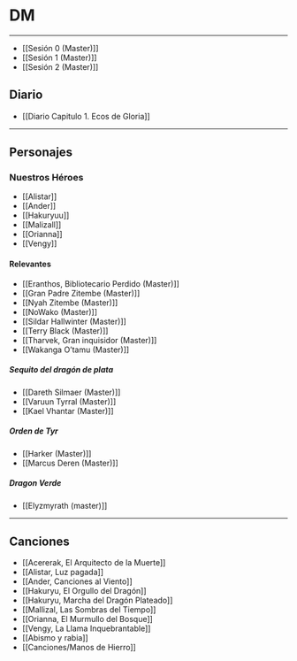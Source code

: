 # DM
---
- [[Sesión 0 (Master)]]
- [[Sesión 1 (Master)]]
- [[Sesión 2 (Master)]]
## **Diario**
- [[Diario Capitulo 1. Ecos de Gloria]]

---
## **Personajes**
### **Nuestros Héroes**
- [[Alistar]]
- [[Ander]]
- [[Hakuryuu]]
- [[Malizall]]
- [[Orianna]]
- [[Vengy]]

#### **Relevantes**
- [[Eranthos, Bibliotecario Perdido (Master)]]
- [[Gran Padre Zitembe (Master)]]
- [[Nyah Zitembe (Master)]]
- [[NoWako (Master)]]
- [[Sildar Hallwinter (Master)]]
- [[Terry Black (Master)]]
- [[Tharvek, Gran inquisidor (Master)]]
- [[Wakanga O’tamu (Master)]]
##### **Sequito del dragón de plata**
- [[Dareth Silmaer (Master)]]
- [[Varuun Tyrral (Master)]]
-  [[Kael Vhantar (Master)]]
##### **Orden de Tyr**
- [[Harker (Master)]]
- [[Marcus Deren (Master)]]
##### **Dragon Verde**
- [[Elyzmyrath (master)]]

---
## **Canciones**

- [[Acererak, El Arquitecto de la Muerte]]
- [[Alistar, Luz pagada]]
- [[Ander, Canciones al Viento]]
- [[Hakuryu, El Orgullo del Dragón]]
- [[Hakuryu, Marcha del Dragón Plateado]]
- [[Mallizal, Las Sombras del Tiempo]]
- [[Orianna, El Murmullo del Bosque]]
- [[Vengy, La Llama Inquebrantable]]
- [[Abismo y rabia]]
- [[Canciones/Manos de Hierro]]
